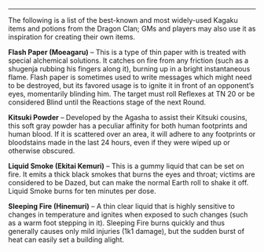 ---
The following is a list of the best-known and most widely-used Kagaku items and potions from the Dragon Clan; GMs and players may also use it as inspiration for creating their own items.

<strong>Flash Paper (Moeagaru)</strong> – This is a type of thin paper with is treated with special alchemical solutions. It catches on fire from any friction (such as a shugenja rubbing his fingers along it), burning up in a bright instantaneous flame. Flash paper is sometimes used to write messages which might need to be destroyed, but its favored usage is to ignite it in front of an opponent’s eyes, momentarily blinding him. The target must roll Reflexes at TN 20 or be considered Blind until the Reactions stage of the next Round.

<strong>Kitsuki Powder</strong> – Developed by the Agasha to assist their Kitsuki cousins, this soft gray powder has a peculiar affinity for both human footprints and human blood. If it is scattered over an area, it will adhere to any footprints or bloodstains made in the last 24 hours, even if they were wiped up or otherwise obscured.

<strong>Liquid Smoke (Ekitai Kemuri)</strong> – This is a gummy liquid that can be set on fire. It emits a thick black smokes that burns the eyes and throat; victims are considered to be Dazed, but can make the normal Earth roll to shake it off. Liquid Smoke burns for ten minutes per dose.

<strong>Sleeping Fire (Hinemuri)</strong> – A thin clear liquid that is highly sensitive to changes in temperature and ignites when exposed to such changes (such as a warm foot stepping in it). Sleeping Fire burns quickly and thus generally causes only mild injuries (1k1 damage), but the sudden burst of heat can easily set a building alight.

